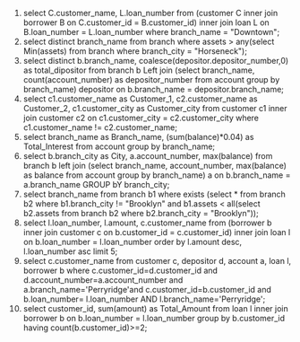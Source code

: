 1. select C.customer_name, L.loan_number from (customer C inner join borrower B on C.customer_id = B.customer_id) inner join loan L on B.loan_number = L.loan_number where branch_name = "Downtown";
2. select distinct branch_name from branch where assets > any(select Min(assets) from branch where branch_city = "Horseneck");
3. select distinct b.branch_name, coalesce(depositor.depositor_number,0) as total_dipositor from branch b Left join (select branch_name, count(account_number) as depositor_number from account group by branch_name) depositor on b.branch_name = depositor.branch_name;
4. select c1.customer_name as Customer_1, c2.customer_name as Customer_2, c1.customer_city as Customer_city from customer c1 inner join customer c2 on c1.customer_city = c2.customer_city where c1.customer_name != c2.customer_name;
5. select branch_name as Branch_name, (sum(balance)*0.04) as Total_Interest from account group by branch_name;
6. select b.branch_city as City, a.account_number, max(balance)  from branch b left join (select branch_name, account_number, max(balance) as balance from account group by branch_name) a on b.branch_name = a.branch_name GROUP bY branch_city;
7. select branch_name from branch b1 where exists (select * from branch b2 where b1.branch_city != "Brooklyn" and b1.assets < all(select b2.assets from branch b2 where b2.branch_city = "Brooklyn"));
8. select l.loan_number, l.amount, c.customer_name from (borrower b inner join customer c on b.customer_id = c.customer_id) inner join loan l on b.loan_number = l.loan_number order by l.amount desc, l.loan_number asc limit 5;
9. select c.customer_name from customer c, depositor d, account a, loan l, borrower b where c.customer_id=d.customer_id and d.account_number=a.account_number and a.branch_name='Perryridge'and c.customer_id=b.customer_id and b.loan_number= l.loan_number AND l.branch_name='Perryridge';
10. select customer_id, sum(amount) as Total_Amount from loan l inner join borrower b on b.loan_number = l.loan_number group by b.customer_id having count(b.customer_id)>=2;
